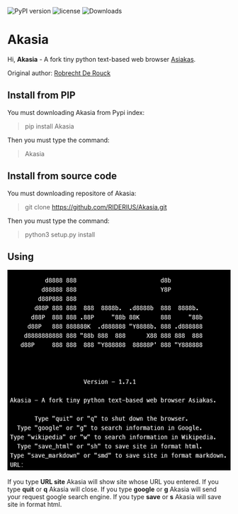 ![PyPI version](https://img.shields.io/pypi/v/Akasia?label=Version&logo=Pypi&style=for-the-badge) ![license](https://img.shields.io/github/license/RIDERIUS/Akasia?style=for-the-badge) ![Downloads](https://img.shields.io/pypi/dm/Akasia?style=for-the-badge)

# Akasia

Hi, **Akasia** - A fork tiny python text-based web browser [Asiakas](https://github.com/robrechtdr/asiakas).

Original author: [Robrecht De Rouck](https://github.com/robrechtdr)

## Install from PIP

You must downloading Akasia from Pypi index:

> pip install Akasia

Then you must type the command:

> Akasia

## Install from source code

You must downloading repositore of Akasia:

> git clone https://github.com/RIDERIUS/Akasia.git

Then you must type the command:

> python3 setup.py install

## Using

![Akasia](https://raw.githubusercontent.com/RIDERIUS/Akasia/main/docs/akasia.png)

If you type **URL site** Akasia will show site whose URL you entered.
If you type **quit** or **q** Akasia will close.
If you type **google** or **g** Akasia will send your request google search engine.
If you type **save** or **s** Akasia will save site in format html.
